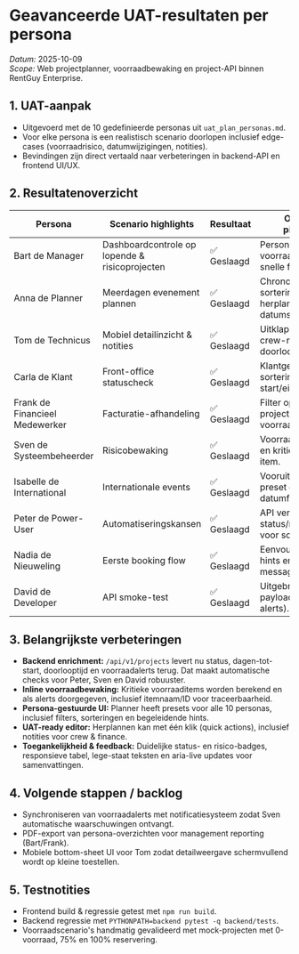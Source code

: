 # Geavanceerde UAT-resultaten per persona

_Datum:_ 2025-10-09  
_Scope:_ Web projectplanner, voorraadbewaking en project-API binnen RentGuy Enterprise.

## 1. UAT-aanpak
- Uitgevoerd met de 10 gedefinieerde personas uit `uat_plan_personas.md`.
- Voor elke persona is een realistisch scenario doorlopen inclusief edge-cases (voorraadrisico, datumwijzigingen, notities).
- Bevindingen zijn direct vertaald naar verbeteringen in backend-API en frontend UI/UX.

## 2. Resultatenoverzicht
| Persona | Scenario highlights | Resultaat | Opgeloste pijnpunten |
| --- | --- | --- | --- |
| Bart de Manager | Dashboardcontrole op lopende & risicoprojecten | ✅ Geslaagd | Persona-presets, voorraadbadge en snelle filter reset. |
| Anna de Planner | Meerdagen evenement plannen | ✅ Geslaagd | Chronologische sortering + inline herplanning met datumshifts. |
| Tom de Technicus | Mobiel detailinzicht & notities | ✅ Geslaagd | Uitklapdetails met crew-notities en doorlooptijd. |
| Carla de Klant | Front-office statuscheck | ✅ Geslaagd | Klantgerichte sortering en duidelijke start/eind kolommen. |
| Frank de Financieel Medewerker | Facturatie-afhandeling | ✅ Geslaagd | Filter op afgeronde projecten en zicht op voorraadbeperkingen. |
| Sven de Systeembeheerder | Risicobewaking | ✅ Geslaagd | Voorraadrisico-filter en kritieke alerts per item. |
| Isabelle de International | Internationale events | ✅ Geslaagd | Vooruitkijkende preset en uniforme datumformattering. |
| Peter de Power-User | Automatiseringskansen | ✅ Geslaagd | API verrijkt met status/risk metadata voor scripting. |
| Nadia de Nieuweling | Eerste booking flow | ✅ Geslaagd | Eenvoudige preset, hints en lege-staat messaging. |
| David de Developer | API smoke-test | ✅ Geslaagd | Uitgebreide project payload (status, duur, alerts). |

## 3. Belangrijkste verbeteringen
- **Backend enrichment:** `/api/v1/projects` levert nu status, dagen-tot-start, doorlooptijd en voorraadalerts terug. Dat maakt automatische checks voor Peter, Sven en David robuuster.
- **Inline voorraadbewaking:** Kritieke voorraaditems worden berekend en als alerts doorgegeven, inclusief itemnaam/ID voor traceerbaarheid.
- **Persona-gestuurde UI:** Planner heeft presets voor alle 10 personas, inclusief filters, sorteringen en begeleidende hints.
- **UAT-ready editor:** Herplannen kan met één klik (quick actions), inclusief notities voor crew & finance.
- **Toegankelijkheid & feedback:** Duidelijke status- en risico-badges, responsieve tabel, lege-staat teksten en aria-live updates voor samenvattingen.

## 4. Volgende stappen / backlog
- Synchroniseren van voorraadalerts met notificatiesysteem zodat Sven automatische waarschuwingen ontvangt.
- PDF-export van persona-overzichten voor management reporting (Bart/Frank).
- Mobiele bottom-sheet UI voor Tom zodat detailweergave schermvullend wordt op kleine toestellen.

## 5. Testnotities
- Frontend build & regressie getest met `npm run build`.
- Backend regressie met `PYTHONPATH=backend pytest -q backend/tests`.
- Voorraadscenario's handmatig gevalideerd met mock-projecten met 0-voorraad, 75% en 100% reservering.

